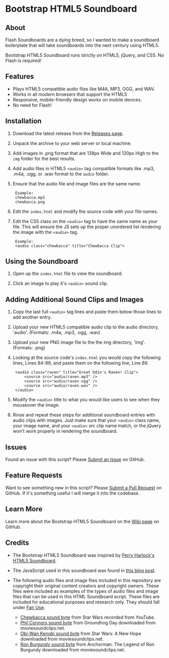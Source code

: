 # Bootstrap HTML5 Soundboard

## About

Flash Soundboards are a dying breed, so I wanted to make a soundboard boilerplate that will take soundboards into the next century using HTML5.

Bootstrap HTML5 Soundboard runs strictly on HTML5, jQuery, and CSS. No Flash is required!

## Features

- Plays HTML5 compatible audio files like M4A, MP3, OGG, and WAV.
- Works in all modern browsers that support the HTML5 <audio> tag.
- Responsive, mobile-friendly design works on mobile devices.
- No need for Flash!

## Installation

1. Download the latest release from the [Releases page](https://github.com/sk33lz/bootstrap-html5-soundboard/releases).

2. Unpack the archive to your web server or local machine.

3. Add images in .png format that are 138px Wide and 120px High to the `img` folder for the best results.

4. Add audio files in HTML5 `<audio>` tag compatible formats like .mp3, .m4a, .ogg, or .wav format to the `audio` folder.

5. Ensure that the audio file and image files are the same name.

        Example:
	    chewbacca.mp3
	    chewbacca.png

4. Edit the `index.html` and modify the source code with your file names.

5. Edit the CSS class on the `<audio>` tag to have the same name as your file. This will ensure the JS sets up the proper unordered list rendering the image with the `<audio>` tag.

        Example:
	    <audio class="chewbacca" title="Chewbacca Clip">
		
## Using the Soundboard

1. Open up the `index.html` file to view the soundboard.

2. Click an image to play it's `<audio>` sound clip.

## Adding Additional Sound Clips and Images

1. Copy the last full `<audio>` tag lines and paste them below those lines to add another entry.

2. Upload your new HTML5 compatible audio clip to the audio directory, 'audio'. (Formats: .m4a, .mp3, .ogg, .wav)

3. Upload your new PNG image file to the the img directory, 'img'. (Formats: .png)

4. Looking at the source code's `index.html` you would copy the following lines, Lines 84-88, and paste them on the following line, Line 89.

        <audio class="raven" title="Great Odin's Raven! Clip">
		    <source src="audio/raven.mp3" />
		    <source src="audio/raven.ogg" />
		    <source src="audio/raven.wav" />
        </audio>

5. Modify the `<audio>` title to what you would like users to see when they mouseover the image.
		
6. Rinse and repeat these steps for additional soundboard entries with audio clips with images. Just make sure that your `<audio>` class name, your image name, and your `<audio>` src clip name match, or the jQuery won't work properly in rendering the soundboard.

## Issues

Found an issue with this script? Please [Submit an Issue](https://github.com/sk33lz/bootstrap-html5-soundboard/issues) on GitHub.

## Feature Requests

Want to see something new in this script? Please [Submit a Pull Request](https://github.com/sk33lz/bootstrap-html5-soundboard/pulls) on GitHub. If it's something useful I will merge it into the codebase.

## Learn More

Learn more about the Bootstrap HTML5 Soundboard on the [Wiki page](https://github.com/sk33lz/bootstrap-html5-soundboard/wiki) on GitHub.

## Credits

- The Bootstrap HTML5 Soundboard was inspired by [Perry Harlock's HTML5 Soundboard](https://github.com/perryharlock/soundboard).

- The JavaScript used in this soundboard was found in [this blog post](http://blog.mozilla.org/webdev/2009/08/06/html5-audio-soundboard/).

- The following audio files and image files included in this repository are copyright their original content creators and copyright owners. These files were included as examples of the types of audio files and image files that can be used in this HTML Soundboard script. These files are included for educational purposes and research only. They should fall under [Fair Use](http://copyright.gov/fair-use/more-info.html).

  - [Chewbacca sound byte](https://www.youtube.com/watch?v=Pr3sBks5o_8) from Star Wars recorded from YouTube.
  - [Phil Connors sound byte](http://goo.gl/B9D74) from Groundhog Day downloaded from moviesoundclips.net.
  - [Obi-Wan Kenobi sound byte](http://goo.gl/IH9Bg) from Star Wars: A New Hope downloaded from moviesoundclips.net.
  - [Ron Burgundy sound byte](http://goo.gl/wkT0M) from Anchorman: The Legend of Ron Burgundy downloaded from moviesoundclips.net.